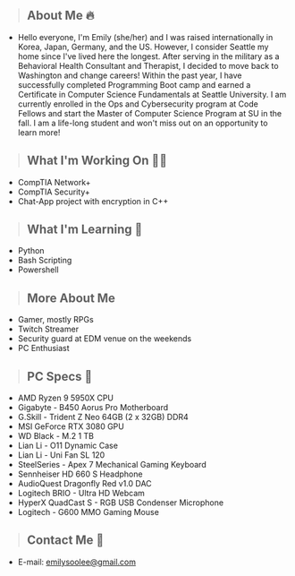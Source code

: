 

>## **About Me** 🔥 
- Hello everyone, I'm Emily (she/her) and I was raised internationally in Korea, Japan, Germany, and the US. However, I consider Seattle my home since I've lived here the longest. After serving in the military as a Behavioral Health Consultant and Therapist, I decided to move back to Washington and change careers! Within the past year, I have successfully completed Programming Boot camp and earned a Certificate in Computer Science Fundamentals at Seattle University. I am currently enrolled in the Ops and Cybersecurity program at Code Fellows and start the Master of Computer Science Program at SU in the fall. I am a life-long student and won't miss out on an opportunity to learn more! 

>## **What I'm Working On** 🧑‍💻
- CompTIA Network+
- CompTIA Security+
- Chat-App project with encryption in C++ 

>## **What I'm Learning** 📖
- Python 
- Bash Scripting
- Powershell 

>## **More About Me**
- Gamer, mostly RPGs
- Twitch Streamer 
- Security guard at EDM venue on the weekends
- PC Enthusiast 
  
>## **PC Specs** 💖
- AMD Ryzen 9 5950X CPU
- Gigabyte - B450 Aorus Pro Motherboard
- G.Skill - Trident Z Neo 64GB (2 x 32GB) DDR4
- MSI GeForce RTX 3080 GPU
- WD Black - M.2 1 TB
- Lian Li - O11 Dynamic Case 
- Lian Li - Uni Fan SL 120
- SteelSeries - Apex 7 Mechanical Gaming Keyboard
- Sennheiser HD 660 S Headphone
- AudioQuest Dragonfly Red v1.0 DAC
- Logitech BRIO - Ultra HD Webcam 
- HyperX QuadCast S - RGB USB Condenser Microphone 
- Logitech - G600 MMO Gaming Mouse 

>## **Contact Me** 📧 
- E-mail: emilysoolee@gmail.com



